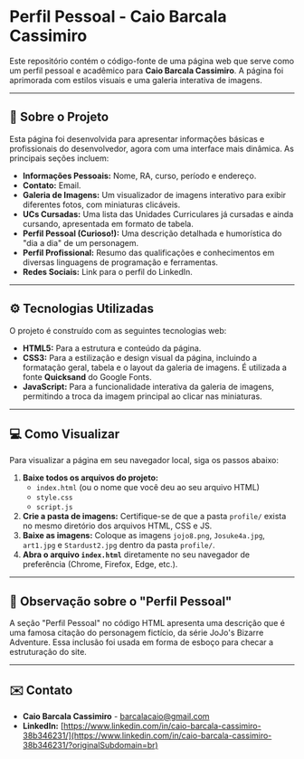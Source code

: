 # Perfil Pessoal - Caio Barcala Cassimiro

Este repositório contém o código-fonte de uma página web que serve como um perfil pessoal e acadêmico para **Caio Barcala Cassimiro**. A página foi aprimorada com estilos visuais e uma galeria interativa de imagens.

---

## 🚀 Sobre o Projeto

Esta página foi desenvolvida para apresentar informações básicas e profissionais do desenvolvedor, agora com uma interface mais dinâmica. As principais seções incluem:

* **Informações Pessoais:** Nome, RA, curso, período e endereço.
* **Contato:** Email.
* **Galeria de Imagens:** Um visualizador de imagens interativo para exibir diferentes fotos, com miniaturas clicáveis.
* **UCs Cursadas:** Uma lista das Unidades Curriculares já cursadas e ainda cursando, apresentada em formato de tabela.
* **Perfil Pessoal (Curioso!):** Uma descrição detalhada e humorística do "dia a dia" de um personagem.
* **Perfil Profissional:** Resumo das qualificações e conhecimentos em diversas linguagens de programação e ferramentas.
* **Redes Sociais:** Link para o perfil do LinkedIn.

---

## ⚙️ Tecnologias Utilizadas

O projeto é construído com as seguintes tecnologias web:

* **HTML5:** Para a estrutura e conteúdo da página.
* **CSS3:** Para a estilização e design visual da página, incluindo a formatação geral, tabela e o layout da galeria de imagens. É utilizada a fonte **Quicksand** do Google Fonts.
* **JavaScript:** Para a funcionalidade interativa da galeria de imagens, permitindo a troca da imagem principal ao clicar nas miniaturas.

---

## 💻 Como Visualizar

Para visualizar a página em seu navegador local, siga os passos abaixo:

1.  **Baixe todos os arquivos do projeto:**
    * `index.html` (ou o nome que você deu ao seu arquivo HTML)
    * `style.css`
    * `script.js`
2.  **Crie a pasta de imagens:** Certifique-se de que a pasta `profile/` exista no mesmo diretório dos arquivos HTML, CSS e JS.
3.  **Baixe as imagens:** Coloque as imagens `jojo8.png`, `Josuke4a.jpg`, `art1.jpg` e `Stardust2.jpg` dentro da pasta `profile/`.
4.  **Abra o arquivo `index.html`** diretamente no seu navegador de preferência (Chrome, Firefox, Edge, etc.).

---

## 📝 Observação sobre o "Perfil Pessoal"

A seção "Perfil Pessoal" no código HTML apresenta uma descrição que é uma famosa citação do personagem fictício, da série JoJo's Bizarre Adventure. Essa inclusão foi usada em forma de esboço para checar a estruturação do site.

---

## ✉️ Contato

* **Caio Barcala Cassimiro** - [barcalacaio@gmail.com](mailto:barcalacaio@gmail.com)
* **LinkedIn:** [https://www.linkedin.com/in/caio-barcala-cassimiro-38b346231/](https://www.linkedin.com/in/caio-barcala-cassimiro-38b346231/?originalSubdomain=br)